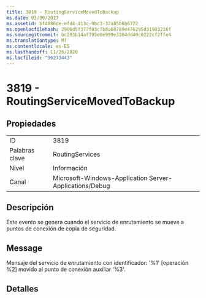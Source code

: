 ```yaml
---
title: 3819 - RoutingServiceMovedToBackup
ms.date: 03/30/2017
ms.assetid: bf4086de-efd4-413c-9bc3-32a85b6b6722
ms.openlocfilehash: 2906d5f377f03c7b8a60789e476295d31903216f
ms.sourcegitcommit: bc293b14af795e0e999e3304dd40c0222cf2ffe4
ms.translationtype: MT
ms.contentlocale: es-ES
ms.lasthandoff: 11/26/2020
ms.locfileid: "96273443"
---
```

# <a name="3819---routingservicemovedtobackup"></a>3819 - RoutingServiceMovedToBackup

## <a name="properties"></a>Propiedades  
  
|||  
|-|-|  
|ID|3819|  
|Palabras clave|RoutingServices|  
|Nivel|Información|  
|Canal|Microsoft-Windows-Application Server-Applications/Debug|  
  
## <a name="description"></a>Descripción  

 Este evento se genera cuando el servicio de enrutamiento se mueve a puntos de conexión de copia de seguridad.  
  
## <a name="message"></a>Message  

 Mensaje del servicio de enrutamiento con identificador: '%1' [operación %2] movido al punto de conexión auxiliar '%3'.  
  
## <a name="details"></a>Detalles
